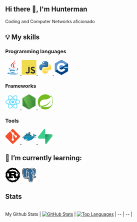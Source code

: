 ## Hi there 👋, I'm Hunterman
Coding and Computer Networks aficionado
## 💡 My skills
### Programming languages
<div align="left">
  <a href="https://www.java.com/" target="_blank">
    <img src="https://raw.githubusercontent.com/devicons/devicon/d98a72cb9a6d8e543ddbddc32bac231572349e96/icons/java/java-original.svg" alt="Java" width="48px">
  </a>
  <a href="https://developer.mozilla.org/en-US/docs/Web/JavaScript" target="_blank">
    <img src="https://raw.githubusercontent.com/devicons/devicon/ac557d6ff33ff370a5db99f97aeab35ea5c67fbd/icons/javascript/javascript-original.svg" alt="JavaScript" width="48px">
  </a>
  <a href="https://www.python.org/" target="_blank">
    <img src="https://raw.githubusercontent.com/devicons/devicon/ac557d6ff33ff370a5db99f97aeab35ea5c67fbd/icons/python/python-original.svg" alt="Python" width="48px">
  </a>
  <a href="https://isocpp.org/" target="_blank">
    <img src="https://raw.githubusercontent.com/devicons/devicon/6910f0503efdd315c8f9b858234310c06e04d9c0/icons/cplusplus/cplusplus-original.svg" alt="Cpp" width="48px">
  </a>
</div>

### Frameworks
<div align="left">
  <a href="https://reactjs.org/" target="_blank">
    <img src="https://raw.githubusercontent.com/devicons/devicon/ac557d6ff33ff370a5db99f97aeab35ea5c67fbd/icons/react/react-original.svg" alt="React" width="48px">
  </a>
  <a href="https://nodejs.org/en" target="_blank">
    <img src="https://raw.githubusercontent.com/devicons/devicon/6910f0503efdd315c8f9b858234310c06e04d9c0/icons/nodejs/nodejs-original.svg" alt="NodeJS" width="48px"> 
  </a>
  <a href="https://spring.io/" target="_blank">
    <img src="https://raw.githubusercontent.com/devicons/devicon/6910f0503efdd315c8f9b858234310c06e04d9c0/icons/spring/spring-original.svg" alt="Spring" width="48px">
  </a>
</div>

### Tools
<div align="left">
  <a href="https://git-scm.com" target="_blank">
    <img src="https://raw.githubusercontent.com/devicons/devicon/6910f0503efdd315c8f9b858234310c06e04d9c0/icons/git/git-original.svg" alt="Git" width="48px">
  </a>
  <a href="https://www.docker.com/" target="_blank">
    <img src="https://raw.githubusercontent.com/devicons/devicon/6910f0503efdd315c8f9b858234310c06e04d9c0/icons/docker/docker-original.svg" alt="Docker" width="48px"> 
  </a>
  <a href="https://supabase.com/" target="_blank">
    <img src="https://raw.githubusercontent.com/devicons/devicon/6910f0503efdd315c8f9b858234310c06e04d9c0/icons/supabase/supabase-original.svg" alt="Supabase" width="48px">
  </a>
</div>

## 🌱 I’m currently learning:
<div align="left">
  <a href="https://www.rust-lang.org/" targer="_blank">
    <img src="https://raw.githubusercontent.com/devicons/devicon/6910f0503efdd315c8f9b858234310c06e04d9c0/icons/rust/rust-original.svg" alt="Rust" width="48px">
  </a>
  <a href="https://www.postgresql.org/" target="_blank">
    <img src="https://raw.githubusercontent.com/devicons/devicon/6910f0503efdd315c8f9b858234310c06e04d9c0/icons/postgresql/postgresql-original.svg" alt="Postgresql" width="48px">
  </a>
</div>

## Stats
  <br>My Github Stats
    | [![GitHub Stats](https://github-readme-stats.vercel.app/api?username=Huntarman&theme=omni&show_icons=true&hide_border=false&count_private=true)](https://github.com/anuraghazra/github-readme-stats) | [![Top Languages](https://github-readme-stats.vercel.app/api/top-langs/?username=Huntarman&theme=omni&show_icons=true&hide_border=false&layout=compact&hide=cmake,c)](https://github.com/anuraghazra/github-readme-stats)
  | -- | -- |
  
<!--
**Huntarman/Huntarman** is a ✨ _special_ ✨ repository because its `README.md` (this file) appears on your GitHub profile.
<a href="" target="_blank">
    <img src="" alt="" width="48px">
  </a>
Here are some ideas to get you started:
- 🔭 I’m currently working on ...
- 🌱 I’m currently learning ...
- 👯 I’m looking to collaborate on ...
- 🤔 I’m looking for help with ...
- 💬 Ask me about ...
- 📫 How to reach me: ...
- 😄 Pronouns: ...
- ⚡ Fun fact: ...
-->
